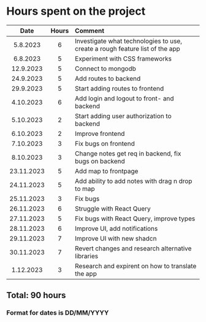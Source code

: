 <h1>Hours spent on the project</h1>
  
| Date | Hours | Comment |
|:--:|:--:|:--|	
|5.8.2023|6|Investigate what technologies to use, create a rough feature list of the app|
|6.8.2023|5|Experiment with CSS frameworks|
|12.9.2023|5|Connect to mongodb|
|24.9.2023|5|Add routes to backend|
|29.9.2023|5|Start adding routes to frontend|
|4.10.2023|6|Add login and logout to front- and backend|
|5.10.2023|2|Start adding user authorization to backend|
|6.10.2023|2|Improve frontend|
|7.10.2023|3|Fix bugs on frontend|
|8.10.2023|3|Change notes get req in backend, fix bugs on backend|
|23.11.2023|5|Add map to frontpage|
|24.11.2023|5|Add ability to add notes with drag n drop to map|
|25.11.2023|3|Fix bugs|
|26.11.2023|6|Struggle with React Query|
|27.11.2023|5|Fix bugs with React Query, improve types|
|28.11.2023|6|Improve UI, add notifications|
|29.11.2023|7|Improve UI with new shadcn|
|30.11.2023|7|Revert changes and research alternative libraries|
|1.12.2023|3|Research and expirent on how to translate the app|

<h2>Total: 90 hours</h2>

<h3>Format for dates is DD/MM/YYYY</h3>
